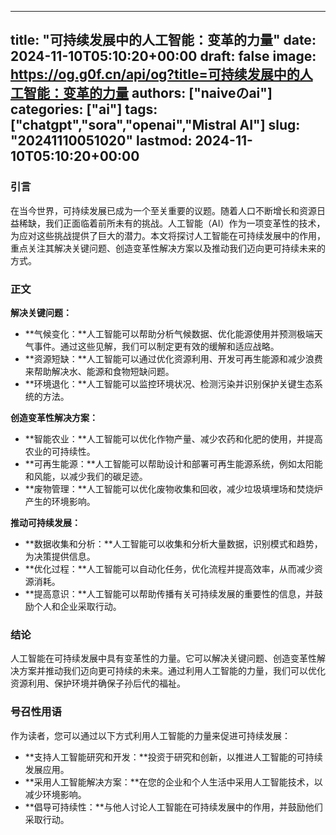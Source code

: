 
---
title: "可持续发展中的人工智能：变革的力量"
date: 2024-11-10T05:10:20+00:00
draft: false
image: https://og.g0f.cn/api/og?title=可持续发展中的人工智能：变革的力量
authors: ["naiveのai"]
categories: ["ai"]
tags: ["chatgpt","sora","openai","Mistral AI"]
slug: "20241110051020"
lastmod: 2024-11-10T05:10:20+00:00
---
### 引言

在当今世界，可持续发展已成为一个至关重要的议题。随着人口不断增长和资源日益稀缺，我们正面临着前所未有的挑战。人工智能（AI）作为一项变革性的技术，为应对这些挑战提供了巨大的潜力。本文将探讨人工智能在可持续发展中的作用，重点关注其解决关键问题、创造变革性解决方案以及推动我们迈向更可持续未来的方式。

### 正文

**解决关键问题：**

- **气候变化：**人工智能可以帮助分析气候数据、优化能源使用并预测极端天气事件。通过这些见解，我们可以制定更有效的缓解和适应战略。
- **资源短缺：**人工智能可以通过优化资源利用、开发可再生能源和减少浪费来帮助解决水、能源和食物短缺问题。
- **环境退化：**人工智能可以监控环境状况、检测污染并识别保护关键生态系统的方法。

**创造变革性解决方案：**

- **智能农业：**人工智能可以优化作物产量、减少农药和化肥的使用，并提高农业的可持续性。
- **可再生能源：**人工智能可以帮助设计和部署可再生能源系统，例如太阳能和风能，以减少我们的碳足迹。
- **废物管理：**人工智能可以优化废物收集和回收，减少垃圾填埋场和焚烧炉产生的环境影响。

**推动可持续发展：**

- **数据收集和分析：**人工智能可以收集和分析大量数据，识别模式和趋势，为决策提供信息。
- **优化过程：**人工智能可以自动化任务，优化流程并提高效率，从而减少资源消耗。
- **提高意识：**人工智能可以帮助传播有关可持续发展的重要性的信息，并鼓励个人和企业采取行动。

### 结论

人工智能在可持续发展中具有变革性的力量。它可以解决关键问题、创造变革性解决方案并推动我们迈向更可持续的未来。通过利用人工智能的力量，我们可以优化资源利用、保护环境并确保子孙后代的福祉。

### 号召性用语

作为读者，您可以通过以下方式利用人工智能的力量来促进可持续发展：

- **支持人工智能研究和开发：**投资于研究和创新，以推进人工智能的可持续发展应用。
- **采用人工智能解决方案：**在您的企业和个人生活中采用人工智能技术，以减少环境影响。
- **倡导可持续性：**与他人讨论人工智能在可持续发展中的作用，并鼓励他们采取行动。
